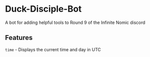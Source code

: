 # Duck-Disciple-Bot

A bot for adding helpful tools to Round 9 of the Infinite Nomic discord

## Features

`time` - Displays the current time and day in UTC

